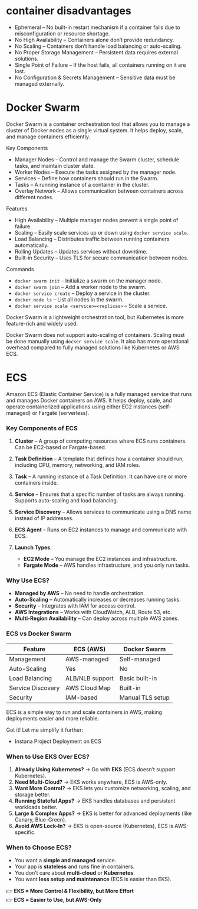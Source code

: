 # container disadvantages
- Ephemeral – No built-in restart mechanism if a container fails due to misconfiguration or resource shortage.  
- No High Availability – Containers alone don’t provide redundancy.  
- No Scaling – Containers don’t handle load balancing or auto-scaling.  
- No Proper Storage Management – Persistent data requires external solutions.  
- Single Point of Failure – If the host fails, all containers running on it are lost.  
- No Configuration & Secrets Management – Sensitive data must be managed externally.

# Docker Swarm
Docker Swarm is a container orchestration tool that allows you to manage a cluster of Docker nodes as a single virtual system. It helps deploy, scale, and manage containers efficiently.  

Key Components  
- Manager Nodes – Control and manage the Swarm cluster, schedule tasks, and maintain cluster state.  
- Worker Nodes – Execute the tasks assigned by the manager node.  
- Services – Define how containers should run in the Swarm.  
- Tasks – A running instance of a container in the cluster.  
- Overlay Network – Allows communication between containers across different nodes.  

Features  
- High Availability – Multiple manager nodes prevent a single point of failure.  
- Scaling – Easily scale services up or down using `docker service scale`.  
- Load Balancing – Distributes traffic between running containers automatically.  
- Rolling Updates – Updates services without downtime.  
- Built-in Security – Uses TLS for secure communication between nodes.  

Commands  
- `docker swarm init` – Initialize a swarm on the manager node.  
- `docker swarm join` – Add a worker node to the swarm.  
- `docker service create` – Deploy a service in the cluster.  
- `docker node ls` – List all nodes in the swarm.  
- `docker service scale <service>=<replicas>` – Scale a service.  

Docker Swarm is a lightweight orchestration tool, but Kubernetes is more feature-rich and widely used.

Docker Swarm does not support auto-scaling of containers. Scaling must be done manually using `docker service scale`. It also has more operational overhead compared to fully managed solutions like Kubernetes or AWS ECS.

# ECS
Amazon ECS (Elastic Container Service) is a fully managed service that runs and manages Docker containers on AWS. It helps deploy, scale, and operate containerized applications using either EC2 instances (self-managed) or Fargate (serverless).  

### Key Components of ECS  

1. **Cluster** – A group of computing resources where ECS runs containers. Can be EC2-based or Fargate-based.  

2. **Task Definition** – A template that defines how a container should run, including CPU, memory, networking, and IAM roles.  

3. **Task** – A running instance of a Task Definition. It can have one or more containers inside.  

4. **Service** – Ensures that a specific number of tasks are always running. Supports auto-scaling and load balancing.  

5. **Service Discovery** – Allows services to communicate using a DNS name instead of IP addresses.  

6. **ECS Agent** – Runs on EC2 instances to manage and communicate with ECS.  

7. **Launch Types**:  
   - **EC2 Mode** – You manage the EC2 instances and infrastructure.  
   - **Fargate Mode** – AWS handles infrastructure, and you only run tasks.  

### Why Use ECS?  
- **Managed by AWS** – No need to handle orchestration.  
- **Auto-Scaling** – Automatically increases or decreases running tasks.  
- **Security** – Integrates with IAM for access control.  
- **AWS Integrations** – Works with CloudWatch, ALB, Route 53, etc.  
- **Multi-Region Availability** – Can deploy across multiple AWS zones.  

### ECS vs Docker Swarm  
| Feature         | ECS (AWS) | Docker Swarm |  
|---------------|------------|--------------|  
| Management    | AWS-managed | Self-managed |  
| Auto-Scaling  | Yes        | No |  
| Load Balancing | ALB/NLB support | Basic built-in |  
| Service Discovery | AWS Cloud Map | Built-in |  
| Security | IAM-based | Manual TLS setup |  

ECS is a simple way to run and scale containers in AWS, making deployments easier and more reliable.

Got it! Let me simplify it further: 

- Instana Project Deployment on ECS

### **When to Use EKS Over ECS?**  

1. **Already Using Kubernetes?** → Go with **EKS** (ECS doesn’t support Kubernetes).  
2. **Need Multi-Cloud?** → EKS works anywhere, ECS is AWS-only.  
3. **Want More Control?** → EKS lets you customize networking, scaling, and storage better.  
4. **Running Stateful Apps?** → EKS handles databases and persistent workloads better.  
5. **Large & Complex Apps?** → EKS is better for advanced deployments (like Canary, Blue-Green).  
6. **Avoid AWS Lock-In?** → EKS is open-source (Kubernetes), ECS is AWS-specific.  

### **When to Choose ECS?**  
- You want a **simple and managed** service.  
- Your app is **stateless** and runs fine in containers.  
- You don’t care about **multi-cloud** or **Kubernetes**.  
- You want **less setup and maintenance** (ECS is easier than EKS).  

👉 **EKS = More Control & Flexibility, but More Effort**  
👉 **ECS = Easier to Use, but AWS-Only**  

